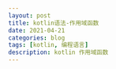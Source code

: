 ```yaml
---
layout: post
title: kotlin语法-作用域函数
date: 2021-04-21
categories: blog
tags: [kotlin, 编程语言]
description: kotlin 作用域函数
---
```


##
